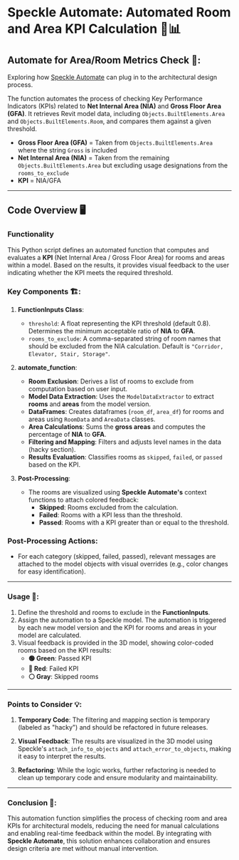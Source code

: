 # Speckle Automate: Automated Room and Area KPI Calculation 🏢📊

## Automate for Area/Room Metrics Check 📐: 
Exploring how [Speckle Automate](https://www.speckle.systems/product/automate) can plug in to the architectural design process.

The function automates the process of checking Key Performance Indicators (KPIs) related to **Net Internal Area (NIA)** and **Gross Floor Area (GFA)**. It retrieves Revit model data, including `Objects.BuiltElements.Area` and `Objects.BuiltElements.Room`, and compares them against a given threshold.

- **Gross Floor Area (GFA)** = Taken from `Objects.BuiltElements.Area` where the string `Gross` is included
- **Net Internal Area (NIA)** = Taken from the remaining `Objects.BuiltElements.Area` but excluding usage designations from the `rooms_to_exclude`
- **KPI** = NIA/GFA

---

## **Code Overview** 🖥️

### **Functionality**
This Python script defines an automated function that computes and evaluates a **KPI** (Net Internal Area / Gross Floor Area) for rooms and areas within a model. Based on the results, it provides visual feedback to the user indicating whether the KPI meets the required threshold.

### **Key Components** 🏗️:
1. **FunctionInputs Class**:
   - `threshold`: A float representing the KPI threshold (default 0.8). Determines the minimum acceptable ratio of **NIA** to **GFA**.
   - `rooms_to_exclude`: A comma-separated string of room names that should be excluded from the NIA calculation. Default is `"Corridor, Elevator, Stair, Storage"`.

2. **automate_function**:
   - **Room Exclusion**: Derives a list of rooms to exclude from computation based on user input.
   - **Model Data Extraction**: Uses the `ModelDataExtractor` to extract **rooms** and **areas** from the model version.
   - **DataFrames**: Creates dataframes (`room_df`, `area_df`) for rooms and areas using `RoomData` and `AreaData` classes.
   - **Area Calculations**: Sums the **gross areas** and computes the percentage of **NIA** to **GFA**.
   - **Filtering and Mapping**: Filters and adjusts level names in the data (hacky section).
   - **Results Evaluation**: Classifies rooms as `skipped`, `failed`, or `passed` based on the KPI.

3. **Post-Processing**:
   - The rooms are visualized using **Speckle Automate's** context functions to attach colored feedback:
     - **Skipped**: Rooms excluded from the calculation.
     - **Failed**: Rooms with a KPI less than the threshold.
     - **Passed**: Rooms with a KPI greater than or equal to the threshold.

### **Post-Processing Actions**:
- For each category (skipped, failed, passed), relevant messages are attached to the model objects with visual overrides (e.g., color changes for easy identification).

---

### **Usage** 🚀:
1. Define the threshold and rooms to exclude in the **FunctionInputs**.
2. Assign the automation to a Speckle model. The automation is triggered by each new model version and the KPI for rooms and areas in your model are calculated.
3. Visual feedback is provided in the 3D model, showing color-coded rooms based on the KPI results:
   - **🟢 Green**: Passed KPI
   - **🔴 Red**: Failed KPI
   - **⚪ Gray**: Skipped rooms

---

### **Points to Consider** 💡:
1. **Temporary Code**: The filtering and mapping section is temporary (labeled as "hacky") and should be refactored in future releases.
   
2. **Visual Feedback**: The results are visualized in the 3D model using Speckle's `attach_info_to_objects` and `attach_error_to_objects`, making it easy to interpret the results.

3. **Refactoring**: While the logic works, further refactoring is needed to clean up temporary code and ensure modularity and maintainability.

---

### **Conclusion** 🎉:
This automation function simplifies the process of checking room and area KPIs for architectural models, reducing the need for manual calculations and enabling real-time feedback within the model. By integrating with **Speckle Automate**, this solution enhances collaboration and ensures design criteria are met without manual intervention.

